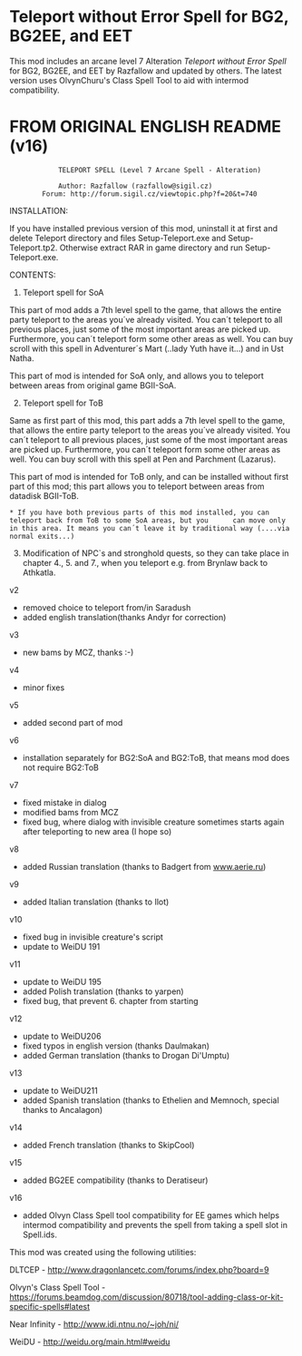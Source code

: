 # Teleport without Error Spell for BG2, BG2EE, and EET
This mod includes an arcane level 7 Alteration *Teleport without Error Spell* for BG2, BG2EE, and EET by Razfallow and updated by others.  The latest version uses OlvynChuru's Class Spell Tool to aid with intermod compatibility.

# FROM ORIGINAL ENGLISH README (v16)

				TELEPORT SPELL (Level 7 Arcane Spell - Alteration)

				Author: Razfallow (razfallow@sigil.cz)
			Forum: http://forum.sigil.cz/viewtopic.php?f=20&t=740

INSTALLATION: 

If you have installed previous version of this mod, uninstall it at first and delete Teleport directory and files Setup-Teleport.exe and Setup-Teleport.tp2.
Otherwise extract RAR in game directory and run Setup-Teleport.exe.

CONTENTS:

1) Teleport spell for SoA 

This part of mod adds a 7th level spell to the game, that allows the entire party teleport to the areas you´ve already visited. You can´t teleport to all previous places, just some of the most important areas are picked up. Furthermore, you can´t teleport form some other areas as well. You can buy scroll with this spell in Adventurer´s Mart (..lady Yuth have it...) and in Ust Natha.

This part of mod is intended for SoA only, and allows you to teleport between areas from original game BGII-SoA.

2) Teleport spell for ToB 

Same as first part of this mod, this part adds a 7th level spell to the game, that allows the entire party teleport to the areas you´ve already visited. You can´t teleport to all previous places, just some of the most important areas are picked up. Furthermore, you can´t teleport form some other areas as well. You can buy scroll with this spell at Pen and Parchment (Lazarus).

This part of mod is intended for ToB only, and can be installed without first part of this mod; this part allows you to teleport between areas from datadisk BGII-ToB.

	* If you have both previous parts of this mod installed, you can teleport back from ToB to some SoA areas, but you 		can move only in this area. It means you can´t leave it by traditional way (....via normal exits...)

3) Modification of NPC`s and stronghold quests, so they can take place in chapter 4., 5. and 7., when you teleport e.g. from Brynlaw back to Athkatla.

v2
- removed choice to teleport from/in Saradush
- added english translation(thanks Andyr for correction)

v3
- new bams by MCZ, thanks :-)

v4
- minor fixes

v5
- added second part of mod

v6
- installation separately for BG2:SoA and BG2:ToB, that means mod does not require BG2:ToB

v7
- fixed mistake in dialog
- modified bams from MCZ
- fixed bug, where dialog with invisible creature sometimes starts again after teleporting to new area (I hope so)

v8
- added Russian translation (thanks to Badgert from www.aerie.ru)

v9
- added Italian translation (thanks to Ilot)

v10
- fixed bug in invisible creature's script
- update to WeiDU 191

v11
- update to WeiDU 195
- added Polish translation (thanks to yarpen)
- fixed bug, that prevent 6. chapter from starting

v12
- update to WeiDU206
- fixed typos in english version (thanks Daulmakan)
- added German translation (thanks to Drogan Di'Umptu)

v13
- update to WeiDU211
- added Spanish translation (thanks to Ethelien and Memnoch, special thanks to Ancalagon) 

v14
- added French translation (thanks to SkipCool)

v15
- added BG2EE compatibility (thanks to Deratiseur) 

v16
- added Olvyn Class Spell tool compatibility for EE games which helps intermod compatibility and prevents the spell from taking a spell slot in Spell.ids.

This mod was created using the following utilities:

DLTCEP - http://www.dragonlancetc.com/forums/index.php?board=9

Olvyn's Class Spell Tool - https://forums.beamdog.com/discussion/80718/tool-adding-class-or-kit-specific-spells#latest

Near Infinity - http://www.idi.ntnu.no/~joh/ni/

WeiDU - http://weidu.org/main.html#weidu
